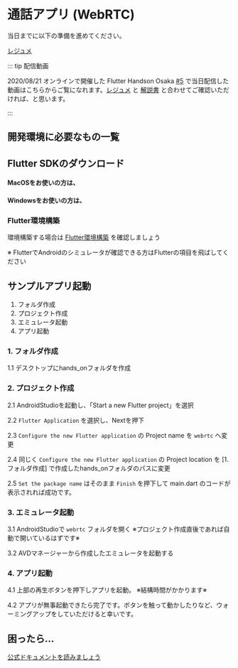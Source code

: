 # 通話アプリ (WebRTC)

<HistoryTags :tags="['Flutter', 'Agora', 'WebRTC']" />

当日までに以下の準備を進めてください。

[レジュメ](https://github.com/YujiOnishi/WebRtc_flutter_handson/)

::: tip 配信動画

2020/08/21 オンラインで開催した Flutter Handson Osaka [#5](https://flutter-jp.connpass.com/event/180326/) で当日配信した動画はこちらからご覧になれます。[レジュメ](https://github.com/YujiOnishi/WebRtc_flutter_handson_handout/) と [解説書](https://docs.google.com/spreadsheets/d/1LvBX3iR5ZOpBjU6mrn1zf0us4KTxKG51ZEKxSl0wTBY/edit#gid=2031444284https://docs.google.com/spreadsheets/d/1LvBX3iR5ZOpBjU6mrn1zf0us4KTxKG51ZEKxSl0wTBY/edit#gid=2031444284) と合わせてご確認いただければ、と思います。

<YouTubeVideo video-id="tfoLJdzAWfk" />

<!--
[https://www.youtube.com/watch?v=tfoLJdzAWfk](https://www.youtube.com/watch?v=tfoLJdzAWfk)
-->
:::

## 開発環境に必要なもの一覧

<Environment />

## Flutter SDKのダウンロード

#### MacOSをお使いの方は、

<SDKInstall os="macos" version="1.17.2-stable" />

#### Windowsをお使いの方は、

<SDKInstall os="windows" version="1.17.2-stable" />

### Flutter環境構築

環境構築する場合は [Flutter環境構築](/handson/basic) を確認しましょう

※ FlutterでAndroidのシミュレータが確認できる方はFlutterの項目を飛ばしてください

## サンプルアプリ起動

1. フォルダ作成
2. プロジェクト作成
3. エミュレータ起動
4. アプリ起動

### 1. フォルダ作成

1.1 デスクトップにhands_onフォルダを作成

### 2. プロジェクト作成

2.1 AndroidStudioを起動し、「Start a new Flutter project」を選択

2.2 `Flutter Application` を選択し、Nextを押下

2.3 `Configure the new Flutter application` の Project name を `webrtc` へ変更

2.4 同じく `Configure the new Flutter application` の Project location を [1. フォルダ作成] で作成したhands_onフォルダのパスに変更

2.5 `Set the package name` はそのまま `Finish` を押下して main.dart のコードが表示されれば成功です。

### 3. エミュレータ起動

3.1 AndroidStudioで `webrtc` フォルダを開く ※プロジェクト作成直後であれば自動で開いているはずです※

3.2 AVDマネージャーから作成したエミュレータを起動する

### 4. アプリ起動

4.1 上部の再生ボタンを押下しアプリを起動。 ※結構時間がかかります※

4.2 アプリが無事起動できたら完了です。ボタンを触って動かしたりなど、ウォーミングアップをしていただけると幸いです。

## 困ったら…

[公式ドキュメントを読みましょう](http://flutter.io/)

